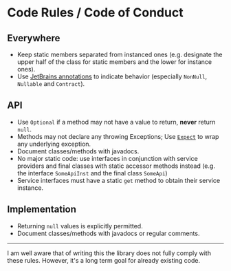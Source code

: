 # Code Rules / Code of Conduct

## Everywhere

- Keep static members separated from instanced ones (e.g. designate the upper half of the class for static members and
  the lower for instance ones).
- Use [JetBrains annotations](https://www.jetbrains.com/help/idea/annotating-source-code.html#bundled-annotations) to
  indicate behavior (especially `NonNull`, `Nullable` and `Contract`).

## API

- Use `Optional` if a method may not have a value to return, **never** return `null`.
- Methods may not declare any throwing Exceptions;
  Use [`Expect`](core-api/src/main/java/eu/software4you/ulib/core/api/util/value/Expect.java) to wrap any underlying
  exception.
- Document classes/methods with javadocs.
- No major static code: use interfaces in conjunction with service providers and final classes with static accessor
  methods instead (e.g. the interface `SomeApiInst` and the final class `SomeApi`)
- Service interfaces must have a static `get` method to obtain their service instance.

## Implementation

- Returning `null` values is explicitly permitted.
- Document classes/methods with javadocs or regular comments.

---
I am well aware that of writing this the library does not fully comply with these rules. However, it's a long term goal
for already existing code.